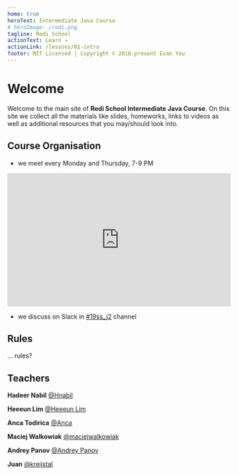 ```yaml
---
home: true
heroText: Intermediate Java Course
# heroImage: /redi.png
tagline: Redi School
actionText: Learn →
actionLink: /lessons/01-intro
footer: MIT Licensed | Copyright © 2018-present Evan You
---
```


# Welcome

Welcome to the main site of **Redi School Intermediate Java Course**. On this site we collect all the materials like slides, homeworks, links to videos as well as additional resources that you may/should look into.

## Course Organisation

- we meet every Monday and Thursday, 7-9 PM

<div class="mapouter"><div class="gmap_canvas"><iframe style="width:100%" height="300" id="gmap_canvas" src="https://maps.google.com/maps?q=Digitales%20Lernzentrum%20Berlin%20Kemperpl.%201%2C%2010785%20Berlin&t=&z=17&ie=UTF8&iwloc=&output=embed" frameborder="0" scrolling="no" marginheight="0" marginwidth="0"></iframe></div></div>

- we discuss on Slack in [#19ss_j2](https://redi-school.slack.com/messages/CFE21FCTH) channel

## Rules

... rules?

## Teachers

<Avatar src="/hadeer.jpg"></Avatar>

**Hadeer Nabil**
[@Hnabil](https://redi-school.slack.com/messages/DCZU6R9T7)

<Avatar src="/heeun.png"></Avatar>

**Heeeun Lim**
[@Heeeun Lim](https://redi-school.slack.com/messages/DCZU6R9T7)

<Avatar src="/anca.png"></Avatar>

**Anca Todirica**
[@Anca](https://redi-school.slack.com/messages/DFK02JD1P)

<Avatar src="https://pbs.twimg.com/profile_images/453170120819351552/HzuP1CoL_400x400.jpeg"></Avatar>

**Maciej Walkowiak**
[@maciejwalkowiak](https://redi-school.slack.com/messages/DBV8VDBGT)

<Avatar src="/andrey.png"></Avatar>

**Andrey Panov**
[@Andrey Panov](https://redi-school.slack.com/messages/DFDP172LA)

<Avatar src="https://ui-avatars.com/api/?name=J+K&size=100"></Avatar>

**Juan**
[@kreijstal](https://redi-school.slack.com/messages/DFEQLV31V)
